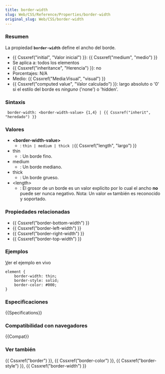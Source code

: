 ```yaml
---
title: border-width
slug: Web/CSS/Reference/Properties/border-width
original_slug: Web/CSS/border-width
---
```


### Resumen

La propiedad **`border-width`** define el ancho del borde.

- {{ Cssxref("initial", "Valor inicial") }}: {{ Cssxref("medium", "medio") }}
- Se aplica a: todos los elementos
- {{ Cssxref("inheritance", "Herencia") }}: no
- Porcentajes: N/A
- Medio: {{ Cssxref("Media:Visual", "visual") }}
- {{ Cssxref("computed value", "Valor calculado") }}: largo absoluto o '0' si el estilo del borde es _ninguno_ ('none') o 'hidden'.

### Sintaxis

```
 border-width: <border-width-value> {1,4} | {{ Cssxref("inherit", "heredado") }}
```

### Valores

- **\<border-width-value>**
  - : `thin | medium | thick |`{{ Cssxref("length", "largo") }}
- thin
  - : Un borde fino.
- medium
  - : Un borde mediano.
- thick
  - : Un borde grueso.
- \<length>
  - : El grosor de un borde es un valor explícito por lo cual el ancho **no** puede ser nunca negativo.
    Nota: Un valor `em` también es reconocido y soportado.

### Propiedades relacionadas

- {{ Cssxref("border-bottom-width") }}
- {{ Cssxref("border-left-width") }}
- {{ Cssxref("border-right-width") }}
- {{ Cssxref("border-top-width") }}

### Ejemplos

[V](https://mdn.dev/archives/media/samples/cssref/border.html)er el ejemplo en vivo

```
element {
    border-width: thin;
    border-style: solid;
    border-color: #000;
}
```

### Especificaciones

{{Specifications}}

### Compatibilidad con navegadores

{{Compat}}

### Ver también

{{ Cssxref("border") }}, {{ Cssxref("border-color") }}, {{ Cssxref("border-style") }}, {{ Cssxref("border-width") }}
